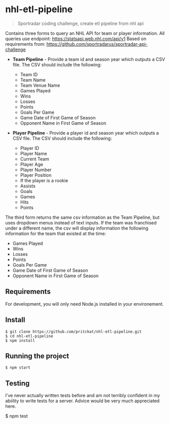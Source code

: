 # nhl-etl-pipeline
 > Sportradar coding challenge, create etl pipeline from nhl api

Contains three forms to query an NHL API for team or player information. 
All queries use endpoint: https://statsapi.web.nhl.com/api/v1
Based on requirements from: https://github.com/sportradarus/sportradar-api-challenge

* **Team Pipeline** - Provide a team id and season year which outputs a CSV file. The CSV should include the following:
  * Team ID
  * Team Name
  * Team Venue Name
  * Games Played
  * Wins
  * Losses
  * Points
  * Goals Per Game
  * Game Date of First Game of Season
  * Opponent Name in First Game of Season


* **Player Pipeline** - Provide a player id and season year which outputs a CSV file. The CSV should include the following:
  * Player ID
  * Player Name
  * Current Team
  * Player Age
  * Player Number
  * Player Position
  * If the player is a rookie
  * Assists
  * Goals
  * Games
  * Hits
  * Points

The third form returns the same csv information as the Team Pipeline, but uses dropdown menus instead of text inputs. If the team was franchised under a different name, the csv will display information the following information for the team that existed at the time:

  * Games Played
  * Wins
  * Losses
  * Points
  * Goals Per Game
  * Game Date of First Game of Season
  * Opponent Name in First Game of Season

## Requirements

For development, you will only need Node.js installed in your environement.

## Install

    $ git clone https://github.com/pritckat/nhl-etl-pipeline.git
    $ cd nhl-etl-pipeline
    $ npm install

## Running the project

    $ npm start

## Testing

I've never actually written tests before and am not terribly confident in my abiility to write tests for a server. Advice would be very much appreciated here.

  $ npm test